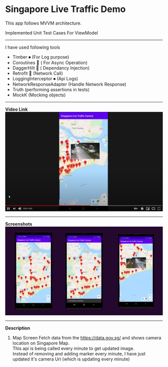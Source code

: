 # Singapore Live Traffic Demo

This app follows MVVM architecture.

Implemented Unit Test Cases For ViewModel


-------------------------
I have used following tools


 - Timber ⏺ (For Log purpose)
 - Coroutines 🚀 ( For Async Operation)
 - DaggerHilt 💉 ( Dependancy Injection)
 - Retrofit 📲 (Network Call)
 - LoggingInterceptor ⏺︎ (Api Logs)
 - NetworkResponseAdapter (Handle Network Response)
 - Truth (performing assertions in tests)
 - MockK (Mocking objects)
-------------------------
**Video Link**
[![Everything Is AWESOME](https://github.com/panchalamitr/SG_Live_Traffic_Demo/blob/main/screenshots/YoutubeScreen.png)](https://youtu.be/au13nsR-yiQ "Everything Is AWESOME")

-------------------------

**Screenshots**
![News App Screenshot](https://github.com/panchalamitr/SG_Live_Traffic_Demo/blob/main/screenshots/screens.jpg)

-------------------------

**Description**

1) Map Screen
Fetch data from the https://data.gov.sg/ and shows camera location on Singapore Map. </br>
This api is being called every minute to get updated image. </br>
Instead of removing and adding marker every minute, I have just updated it's camera Uri (which is updating every minute)


